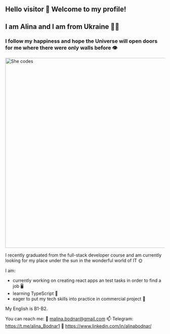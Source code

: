 ## Hello visitor 👋 Welcome to my profile!
## I am Alina and I am from Ukraine :yellow_heart::blue_heart:

### I follow my happiness and hope the Universe will open doors for me where there were only walls before :eye:


<picture>
 <img alt="She codes" src="https://www.gov.il/BlobFolder/generalpage/she-codes/he/populations-integration_hi-tech_pictures-she-codes.jpg" width="600">
</picture>


I recently graduated from the full-stack developer course and am currently looking for my place under the sun in the wonderful world of IT :sun_with_face:

I am:
- currently working on creating react apps an test tasks in order to find a job :desktop_computer:
- learning TypeScript :orange_book:
- eager to put my tech skills into practice in commercial project :handshake:

My English is B1-B2.

 You can reach me: 
:pencil: malina.bodnar@gmail.com
📫 Telegram: https://t.me/alina_Bodnar1
:round_pushpin: https://www.linkedin.com/in/alinabodnar/



